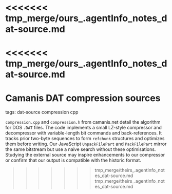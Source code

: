 <<<<<<< tmp_merge/ours_.agentInfo_notes_dat-source.md
=======
<<<<<<< tmp_merge/ours_.agentInfo_notes_dat-source.md
=======
# Camanis DAT compression sources

tags: dat-source compression cpp

`compression.cpp` and `compression.h` from camanis.net detail the algorithm for DOS `.DAT` files. The code implements a small LZ-style compressor and decompressor with variable-length bit commands and back-references. It tracks prior two-byte sequences to form `refchunk` structures and optimizes them before writing. Our JavaScript `UnpackFilePart` and `PackFilePart` mirror the same bitstream but use a naive search without these optimisations. Studying the external source may inspire enhancements to our compressor or confirm that our output is compatible with the historic format.
>>>>>>> tmp_merge/theirs_.agentInfo_notes_dat-source.md
>>>>>>> tmp_merge/theirs_.agentInfo_notes_dat-source.md
